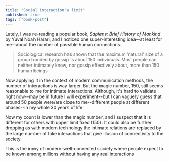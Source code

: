 ```yaml
---
title: "Social interaction's limit"
published: true
tags: ["book-post"]
---
```


Lately, I was re-reading a popular book, *Sapiens: Brief History of Mankind* by Yuval Noah Harari, and I noticed one super-interesting idea--at least for me--about the number of possible human connections.

> Sociological research has shown that the maximum 'natural' size of a group bonded by gossip is about 150 individuals. Most people can neither intimately know, nor gossip effectively about, more than 150 human beings

Now applying it in the context of modern communication methods, the number of interactions is way larger. But the magic number, 150, still seems reasonable to me for intimate interactions. Although, it's hard to validate right now--may be in future I will experiment--but I can vaguely guess that around 50 people were/are close to me--different people at different phases--in my whole 30 years of life.

Now my count is lower than the magic number, and I suspect that it is different for others with upper limit fixed (150). It could also be further dropping as with modern technology the intimate relations are replaced by the large number of fake interactions that give illusion of connectivity to the society.

This is the irony of modern-well-connected society where people expect to be known among millions without having any real interactions